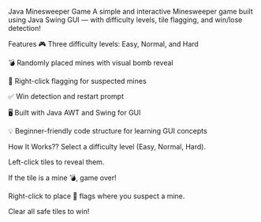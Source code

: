 Java Minesweeper Game
A simple and interactive Minesweeper game built using Java Swing GUI — with difficulty levels, tile flagging, and win/lose detection!

Features
🎮 Three difficulty levels: Easy, Normal, and Hard

💣 Randomly placed mines with visual bomb reveal

🚩 Right-click flagging for suspected mines

✅ Win detection and restart prompt

🖥️ Built with Java AWT and Swing for GUI

💡 Beginner-friendly code structure for learning GUI concepts

How It Works??
Select a difficulty level (Easy, Normal, Hard).

Left-click tiles to reveal them.

If the tile is a mine 💣, game over!

Right-click to place 🚩 flags where you suspect a mine.

Clear all safe tiles to win!
